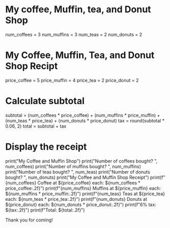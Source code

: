 # My coffee, Muffin, tea, and Donut Shop
num_coffees = 3
num_muffins = 3
num_teas = 2
num_donuts = 2

# My Coffee, Muffin, Tea, and Donut Shop Recipt
price_coffee = 5
price_muffin = 4
price_tea = 2
price_donut = 2
# Calculate subtotal
subtotal = (num_coffees * price_coffee) + (num_muffins * price_muffin) + (num_teas * price_tea) + (num_donuts * price_donut)
tax = round(subtotal * 0.06, 2)
total = subtotal + tax


# Display the receipt
print("My Coffee and Muffin Shop")
print("Number of coffees bought? ", num_coffees)
print("Number of muffins bought? ", num_muffins)
print("Number of teas bought? ", num_teas)
print("Number of donuts bought? ", num_donuts)
print("My Coffee and Muffin Shop Receipt")
print(f"{num_coffees} Coffee at ${price_coffee} each: ${num_coffees * price_coffee:.2f}")
print(f"{num_muffins} Muffins at ${price_muffin} each: ${num_muffins * price_muffin:.2f}")
print(f"{num_teas} Teas at ${price_tea} each: ${num_teas * price_tea:.2f}")
print(f"{num_donuts} Donuts at ${price_donut} each: ${num_donuts * price_donut:.2f}")
print(f"6% tax: ${tax:.2f}")
print(f"Total: ${total:.2f}")

Thank you for coming!
